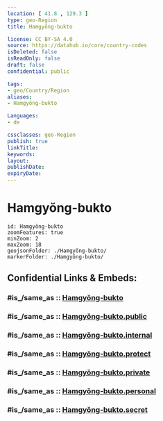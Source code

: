 ```yaml
---
location: [ 41.8 , 129.3 ] 
type: geo-Region
title: Hamgyŏng-bukto

license: CC BY-SA 4.0
source: https://datahub.io/core/country-codes
isDeleted: false
isReadOnly: false
draft: false
confidential: public

tags:
- geo/Country/Region
aliases:
- Hamgyŏng-bukto

Languages:
- de

cssclasses: geo-Region
publish: true
linkTitle: 
keywords: 
layout: 
publishDate: 
expiryDate: 
---
```


# Hamgyŏng-bukto

```leaflet
id: Hamgyŏng-bukto
zoomFeatures: true 
minZoom: 2 
maxZoom: 18
geojsonFolder: ./Hamgyŏng-bukto/
markerFolder: ./Hamgyŏng-bukto/
```


## Confidential Links & Embeds: 

### #is_/same_as :: [Hamgyŏng-bukto](/_Standards/Earth/Continent/Asia/Asia~East/Korea~North/Provinces~Korea~North/Hamgyŏng-bukto.md) 

### #is_/same_as :: [Hamgyŏng-bukto.public](/_public/Earth/Continent/Asia/Asia~East/Korea~North/Provinces~Korea~North/Hamgyŏng-bukto.public.md) 

### #is_/same_as :: [Hamgyŏng-bukto.internal](/_internal/Earth/Continent/Asia/Asia~East/Korea~North/Provinces~Korea~North/Hamgyŏng-bukto.internal.md) 

### #is_/same_as :: [Hamgyŏng-bukto.protect](/_protect/Earth/Continent/Asia/Asia~East/Korea~North/Provinces~Korea~North/Hamgyŏng-bukto.protect.md) 

### #is_/same_as :: [Hamgyŏng-bukto.private](/_private/Earth/Continent/Asia/Asia~East/Korea~North/Provinces~Korea~North/Hamgyŏng-bukto.private.md) 

### #is_/same_as :: [Hamgyŏng-bukto.personal](/_personal/Earth/Continent/Asia/Asia~East/Korea~North/Provinces~Korea~North/Hamgyŏng-bukto.personal.md) 

### #is_/same_as :: [Hamgyŏng-bukto.secret](/_secret/Earth/Continent/Asia/Asia~East/Korea~North/Provinces~Korea~North/Hamgyŏng-bukto.secret.md)


